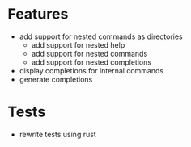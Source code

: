 # Features

- add support for nested commands as directories
  - add support for nested help
  - add support for nested commands
  - add support for nested completions
- display completions for internal commands
- generate completions

# Tests

- rewrite tests using rust
